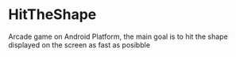 # HitTheShape
Arcade game on Android Platform, the main goal is to hit the shape displayed on the screen as fast as posibble

